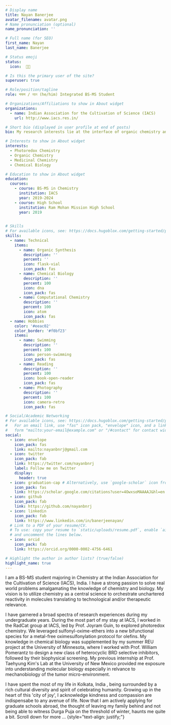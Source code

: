 ```yaml
---
# Display name
title: Nayan Banerjee 
avatar_filename: avatar.png
# Name pronunciation (optional)
name_pronunciation: ''

# Full name (for SEO)
first_name: Nayan
last_name: Banerjee

# Status emoji
status:
  icon:  👨‍🔬 

# Is this the primary user of the site?
superuser: true

# Role/position/tagline
role: नयन / নয়ন (he/him) Integrated BS-MS Student

# Organizations/Affiliations to show in About widget
organizations:
  - name: Indian Association for the Cultivation of Science (IACS)
    url: http://www.iacs.res.in/

# Short bio (displayed in user profile at end of posts)
bio: My research interests lie at the interface of organic chemistry and chemical biology

# Interests to show in About widget
interests:
  - Photoredox Chemistry
  - Organic Chemistry
  - Medicinal Chemistry
  - Chemical Biology

# Education to show in About widget
education:
  courses:
    - course: BS-MS in Chemistry
      institution: IACS
      year: 2019-2024
    - course: High School
      institution: Ram Mohan Mission High School
      year: 2019
   

# Skills
# For available icons, see: https://docs.hugoblox.com/getting-started/page-builder/#icons
skills:
  - name: Technical
    items:
      - name: Organic Synthesis
        description: ''
        percent: ''
        icon: flask-vial
        icon_pack: fas
      - name: Chemical Biology
        description: ''
        percent: 100
        icon: dna
        icon_pack: fas
      - name: Computational Chemistry
        description: ''
        percent: 100
        icon: atom
        icon_pack: fas
  - name: Hobbies
    color: '#eeac02'
    color_border: '#f0bf23'
    items:
      - name: Swimming
        description: ''
        percent: 100
        icon: person-swimming
        icon_pack: fas
      - name: Reading
        description: ''
        percent: 100
        icon: book-open-reader
        icon_pack: fas
      - name: Photography
        description: ''
        percent: 100
        icon: camera-retro
        icon_pack: fas

# Social/Academic Networking
# For available icons, see: https://docs.hugoblox.com/getting-started/page-builder/#icons
#   For an email link, use "fas" icon pack, "envelope" icon, and a link in the
#   form "mailto:your-email@example.com" or "/#contact" for contact widget.
social:
  - icon: envelope
    icon_pack: fas
    link: mailto:nayanbnrj@gmail.com
  - icon: twitter
    icon_pack: fab
    link: https://twitter.com/nayanbnrj
    label: Follow me on Twitter
    display:
      header: true
  - icon: graduation-cap # Alternatively, use `google-scholar` icon from `ai` icon pack
    icon_pack: fas
    link: https://scholar.google.com/citations?user=4OwxsoMAAAAJ&hl=en
  - icon: github
    icon_pack: fab
    link: https://github.com/nayanbnrj
  - icon: linkedin
    icon_pack: fab
    link: https://www.linkedin.com/in/banerjeenayan/
  # Link to a PDF of your resume/CV.
  # To use: copy your resume to `static/uploads/resume.pdf`, enable `ai` icons in `params.yaml`,
  # and uncomment the lines below.
  - icon: orcid
    icon_pack: fab
    link: https://orcid.org/0000-0002-4756-6461

# Highlight the author in author lists? (true/false)
highlight_name: true
---
```


I am a BS-MS student majoring in Chemistry at the Indian Association for the Cultivation of Science (IACS), India. I have a strong passion to solve real world problems amalgamating the knowledge of chemistry and biology. My vision is to utilize chemistry as a central science to orchestrate unchartered reactivity in molecules translating to technological and/or therapeutic relevance.

I have garnered a broad spectra of research experiences during my undergraduate years. During the most part of my stay at IACS, I worked in the RadCat group at IACS, led by Prof. Joyram Guin, to explored photoredox chemistry. We leveraged sulfonyl-oxime-ethers into a new bifunctional species for a metal-free oximesulfonylation protocol for olefins. My knowledge in chemical biology was supplemented by my summer REU project at the University of Minnesota, where I worked with Prof. William Pomerantz to design a new class of heterocyclic BRD selective inhibitors, followed by their biophysical screening. My previous internship at Prof. Taehyung Kim's Lab at the University of New Mexico provided me exposure into understanding molecular biology  especially in relvance to mechanobiology of the tumor micro-environment. 

I have spent the most of my life in Kolkata, India , being surrounded by a rich cultural diversity and spirit of celebrating humanity. Growing up in the heart of this 'city of joy', I acknowledge kindness and compassion are indispensabe to any avenue of life. Now that I am actively applying for graduate schools abroad, the thought of leaving my family behind and not being able to witness Durga Puja on the threshold of winter, haunts me quite a bit. Scroll down for more ...
{style="text-align: justify;"}
